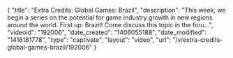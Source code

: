 {
    "title": "Extra Credits: Global Games: Brazil",
    "description": "This week, we begin a series on the potential for game industry growth in new regions around the world. First up: Brazil! Come discuss this topic in the foru...",
    "videoid": "192006",
    "date_created": "1406055188",
    "date_modified": "1418181778",
    "type": "captivate",
    "layout": "video",
    "url": "\/v\/extra-credits-global-games-brazil\/192006"
}